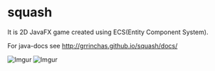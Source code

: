 # squash

It is 2D JavaFX game created using ECS(Entity Component System). 

For java-docs see http://grrinchas.github.io/squash/docs/

![Imgur](http://i.imgur.com/fHv35x0.jpg)
![Imgur](http://i.imgur.com/6eOf8qf.jpg)
